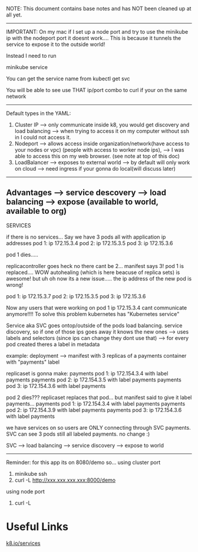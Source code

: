 NOTE: This document contains base notes and has NOT been cleaned up at all yet.

---

IMPORTANT: On my mac if I set up a node port and try to use the minikube ip with the nodeport port it doesnt work.... 
This is because  it tunnels the service to expose it to the outside world!

Instead I need to run

minikube service <service name> 

You can get the service name from kubectl get svc

You will be able to see use THAT ip/port combo to curl if your on the same network 

---

Default types in the YAML:
1. Cluster IP --> only communicate inside k8, you would get discovery and load balancing 
--> when trying to access it on my computer without ssh in I could not access it.
2. Nodeport --> allows access inside organization/network(have access to your nodes or vpc)  (people with access to worker node ips),
 --> I was able to access this on  my web browser. (see note at top of this doc) 
3. LoadBalancer --> exposes to external world
      --> by default will only work on cloud
      --> need ingress if your gonna do local(will discuss later)
 

------
Advantages
--> service descovery
--> load balancing
--> expose (available to world, available to org)
-----

SERVICES

if there is no services...
Say we have 3 pods all with application ip addresses
pod 1: ip 172.15.3.4
pod 2: ip 172.15.3.5
pod 3: ip 172.15.3.6

pod 1 dies.....

replicacontroller goes heck no there cant be 2... manifest says 3!
pod 1 is replaced....
WOW autohealing (which is here beacuse of replica sets) is awesome!
but uh oh now its a new issue..... the ip address of the new pod is wrong!

pod 1: ip 172.15.3.7
pod 2: ip 172.15.3.5
pod 3: ip 172.15.3.6


Now any users that were working on pod 1 ip 172.15.3.4 cant communicate anymore!!!!
To solve this problem kubernetes has "Kubernetes service"


Service aka SVC
goes ontop/outside of the pods
load balancing.
 service discovery, so if one of those ips goes away it knows the new ones
          --> uses labels and selectors (since ips can change they dont use that)
              --> for every pod created theres a label in metadata 

 example:
 deployment --> manifest with 3 replicas of a payments container with "payments" label

 replicaset is gonna make:
 payments pod 1: ip 172.154.3.4 with label payments
 payments pod 2: ip 172.154.3.5 with label payments
 payments pod 3: ip 172.154.3.6 with label payments

pod 2 dies???
replicaset replaces that pod... but manifest said to give it label payments...
payments pod 1: ip 172.154.3.4 with label payments
payments pod 2: ip 172.154.3.9 with label payments
payments pod 3: ip 172.154.3.6 with label payments

we have services on so users are ONLY connecting through SVC payments.
SVC can see 3 pods still all labeled payments. no change :)

SVC --> load balancing
    --> service discovery
    --> expose to world


------------------
Reminder: for this app its on 8080/demo
so... using cluster port
1. minikube ssh
2. curl -L http://xxx.xxx.xxx.xxx:8000/demo 

using node port
1. curl -L


# Useful Links
[k8.io/services](https://kubernetes.io/docs/concepts/services-networking/service/)